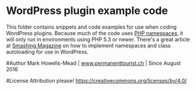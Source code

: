 # WordPress plugin example code

This folder contains snippets and code examples for use when coding WordPress plugins. Because much of the code uses
[PHP namespaces](http://php.net/manual/en/language.namespaces.php), it will only run in environments using PHP 5.3 or newer. 
There's a great article at [Smashing Magazine](https://www.smashingmagazine.com/2015/05/how-to-use-autoloading-and-a-plugin-container-in-wordpress-plugins/) 
on how to implement namespaces and class autoloading for use in WordPress.

#Author
Mark Howells-Mead | www.permanenttourist.ch | Since August 2016

#License
Attribution please! https://creativecommons.org/licenses/by/4.0/